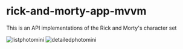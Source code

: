 # rick-and-morty-app-mvvm
This is an API implementations of the Rick and Morty's character set

![listphotomini](https://user-images.githubusercontent.com/75833534/166215352-951bf8d8-2739-4f18-b4c5-23fb2421dc9d.jpg)
![detailedphotomini](https://user-images.githubusercontent.com/75833534/166215364-46450a45-b53f-4b0e-b2b5-a01c8b4b39c5.jpg)


